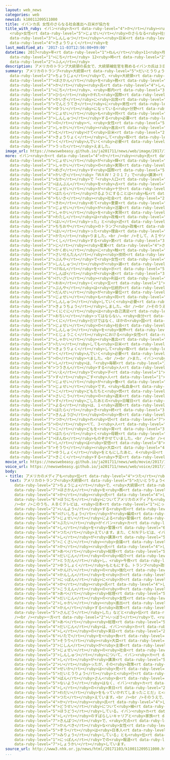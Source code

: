 ```yaml
---
layout: web_news
categories: web
newsid: k10011209511000
title: イバンカ氏 女性のさらなる社会進出へ日米が協力を
title_with_ruby: イバン<ruby>カ<rt data-ruby-level="4">か</rt></ruby><ruby>氏<rt data-ruby-level="4">し</rt></ruby>
  <ruby>女性<rt data-ruby-level="5">じょせい</rt></ruby>のさらなる<ruby>社会<rt data-ruby-level="2">しゃかい</rt></ruby><ruby>進出<rt
  data-ruby-level="3">しんしゅつ</rt></ruby>へ<ruby>日米<rt data-ruby-level="2">にちべい</rt></ruby>が<ruby>協力<rt
  data-ruby-level="4">きょうりょく</rt></ruby>を
last_modified_at: '2017-11-03T12:56:00+09:00'
datetime: 2017<ruby>年<rt data-ruby-level="1">ねん</rt></ruby>11<ruby>月<rt data-ruby-level="1">がつ</rt></ruby>03<ruby>日<rt
  data-ruby-level="1">にち</rt></ruby> 12<ruby>時<rt data-ruby-level="2">じ</rt></ruby>56<ruby>分<rt
  data-ruby-level="2">ふん</rt></ruby>
description: アメリカのトランプ大統領の長女で、大統領補佐官を務めるイバンカ氏は３日、都内で開かれた国際会議に出席し、「伝統的に男性が優位になっている分野に女性も同じレベルまで進出する必要がある」と述べ、女性の社会進出に向けて日米が協力して取り組んでいく必要があると訴えました。
summary: アメリカのトランプ<ruby>大統領<rt data-ruby-level="5">だいとうりょう</rt></ruby>の<ruby>長女<rt
  data-ruby-level="2">ちょうじょ</rt></ruby>で、<ruby>大統領<rt data-ruby-level="5">だいとうりょう</rt></ruby><ruby>補佐官<rt
  data-ruby-level="7">ほさかん</rt></ruby>を<ruby>務<rt data-ruby-level="5">つと</rt></ruby>めるイバン<ruby>カ<rt
  data-ruby-level="4">か</rt></ruby><ruby>氏<rt data-ruby-level="4">し</rt></ruby>は３<ruby>日<rt
  data-ruby-level="1">にち</rt></ruby>、<ruby>都内<rt data-ruby-level="3">とない</rt></ruby>で<ruby>開<rt
  data-ruby-level="3">ひら</rt></ruby>かれた<ruby>国際<rt data-ruby-level="5">こくさい</rt></ruby><ruby>会議<rt
  data-ruby-level="4">かいぎ</rt></ruby>に<ruby>出席<rt data-ruby-level="4">しゅっせき</rt></ruby>し、「<ruby>伝統的<rt
  data-ruby-level="5">でんとうてき</rt></ruby>に<ruby>男性<rt data-ruby-level="5">だんせい</rt></ruby>が<ruby>優位<rt
  data-ruby-level="6">ゆうい</rt></ruby>になっている<ruby>分野<rt data-ruby-level="2">ぶんや</rt></ruby>に<ruby>女性<rt
  data-ruby-level="5">じょせい</rt></ruby>も<ruby>同<rt data-ruby-level="2">おな</rt></ruby>じレベルまで<ruby>進出<rt
  data-ruby-level="3">しんしゅつ</rt></ruby>する<ruby>必要<rt data-ruby-level="4">ひつよう</rt></ruby>がある」と<ruby>述<rt
  data-ruby-level="5">の</rt></ruby>べ、<ruby>女性<rt data-ruby-level="5">じょせい</rt></ruby>の<ruby>社会<rt
  data-ruby-level="2">しゃかい</rt></ruby><ruby>進出<rt data-ruby-level="3">しんしゅつ</rt></ruby>に<ruby>向<rt
  data-ruby-level="3">む</rt></ruby>けて<ruby>日米<rt data-ruby-level="2">にちべい</rt></ruby>が<ruby>協力<rt
  data-ruby-level="4">きょうりょく</rt></ruby>して<ruby>取<rt data-ruby-level="3">と</rt></ruby>り<ruby>組<rt
  data-ruby-level="3">く</rt></ruby>んでいく<ruby>必要<rt data-ruby-level="4">ひつよう</rt></ruby>があると<ruby>訴<rt
  data-ruby-level="7">うった</rt></ruby>えました。
image_url: https://newswebeasy.github.io/ja201711/news/web/image/2017/11/03/K10011209511_1711031219_1711031220_01_03.jpg
more: イバン<ruby>カ<rt data-ruby-level="4">か</rt></ruby><ruby>氏<rt data-ruby-level="4">し</rt></ruby>は、<ruby>女性<rt
  data-ruby-level="5">じょせい</rt></ruby>が<ruby>輝<rt data-ruby-level="7">かがや</rt></ruby>く<ruby>社会<rt
  data-ruby-level="2">しゃかい</rt></ruby>の<ruby>実現<rt data-ruby-level="5">じつげん</rt></ruby>を<ruby>目指<rt
  data-ruby-level="3">めざ</rt></ruby>す<ruby>国際<rt data-ruby-level="5">こくさい</rt></ruby><ruby>会議<rt
  data-ruby-level="4">かいぎ</rt></ruby>「ＷＡＷ！２０１７」で<ruby>講演<rt data-ruby-level="5">こうえん</rt></ruby>し、この<ruby>中<rt
  data-ruby-level="1">なか</rt></ruby>で「<ruby>人口<rt data-ruby-level="1">じんこう</rt></ruby>の<ruby>半分<rt
  data-ruby-level="2">はんぶん</rt></ruby>を<ruby>占<rt data-ruby-level="7">し</rt></ruby>める<ruby>女性<rt
  data-ruby-level="5">じょせい</rt></ruby>が<ruby>十分<rt data-ruby-level="2">じゅうぶん</rt></ruby>に<ruby>働<rt
  data-ruby-level="4">はたら</rt></ruby>けるようにすることは<ruby>私<rt data-ruby-level="8">わたし</rt></ruby>たちの<ruby>地域<rt
  data-ruby-level="6">ちいき</rt></ruby><ruby>社会<rt data-ruby-level="2">しゃかい</rt></ruby>にとって<ruby>極<rt
  data-ruby-level="7">きわ</rt></ruby>めて<ruby>重要<rt data-ruby-level="4">じゅうよう</rt></ruby>なことだ。<ruby>女性<rt
  data-ruby-level="5">じょせい</rt></ruby>が<ruby>活躍<rt data-ruby-level="7">かつやく</rt></ruby>できる<ruby>社会<rt
  data-ruby-level="2">しゃかい</rt></ruby>を<ruby>実現<rt data-ruby-level="5">じつげん</rt></ruby>させるために、<ruby>私<rt
  data-ruby-level="8">わたし</rt></ruby>は<ruby>政権<rt data-ruby-level="6">せいけん</rt></ruby>に<ruby>入<rt
  data-ruby-level="1">はい</rt></ruby>った」と<ruby>述<rt data-ruby-level="5">の</rt></ruby>べ、<ruby>父親<rt
  data-ruby-level="2">ちちおや</rt></ruby>のトランプ<ruby>政権<rt data-ruby-level="6">せいけん</rt></ruby>に<ruby>入<rt
  data-ruby-level="1">はい</rt></ruby>った<ruby>理由<rt data-ruby-level="3">りゆう</rt></ruby>について<ruby>語<rt
  data-ruby-level="2">かた</rt></ruby>りました。<br /><br />そして、ＡＩやソーシャルメディアなどを<ruby>駆使<rt
  data-ruby-level="7">くし</rt></ruby>する<ruby>第<rt data-ruby-level="3">だい</rt></ruby>４<ruby>次<rt
  data-ruby-level="3">じ</rt></ruby><ruby>産業<rt data-ruby-level="4">さんぎょう</rt></ruby><ruby>革命<rt
  data-ruby-level="6">かくめい</rt></ruby>に<ruby>触<rt data-ruby-level="7">ふ</rt></ruby>れ、<ruby>最先端<rt
  data-ruby-level="7">さいせんたん</rt></ruby><ruby>技術<rt data-ruby-level="5">ぎじゅつ</rt></ruby>の<ruby>分野<rt
  data-ruby-level="2">ぶんや</rt></ruby>で<ruby>女性<rt data-ruby-level="5">じょせい</rt></ruby>の<ruby>進出<rt
  data-ruby-level="3">しんしゅつ</rt></ruby>が<ruby>遅<rt data-ruby-level="7">おく</rt></ruby>れていることに<ruby>懸念<rt
  data-ruby-level="7">けねん</rt></ruby>を<ruby>示<rt data-ruby-level="5">しめ</rt></ruby>し、「<ruby>進歩<rt
  data-ruby-level="3">しんぽ</rt></ruby>が<ruby>速<rt data-ruby-level="3">はや</rt></ruby>く、<ruby>経済<rt
  data-ruby-level="6">けいざい</rt></ruby><ruby>利益<rt data-ruby-level="5">りえき</rt></ruby>を<ruby>多<rt
  data-ruby-level="2">おお</rt></ruby>く<ruby>生<rt data-ruby-level="1">う</rt></ruby>みだす<ruby>分野<rt
  data-ruby-level="2">ぶんや</rt></ruby>は<ruby>伝統的<rt data-ruby-level="5">でんとうてき</rt></ruby>に<ruby>男性<rt
  data-ruby-level="5">だんせい</rt></ruby>が<ruby>優位<rt data-ruby-level="6">ゆうい</rt></ruby>になっているが、<ruby>女性<rt
  data-ruby-level="5">じょせい</rt></ruby>も<ruby>同<rt data-ruby-level="2">おな</rt></ruby>じレベルまで<ruby>進出<rt
  data-ruby-level="3">しんしゅつ</rt></ruby>していく<ruby>必要<rt data-ruby-level="4">ひつよう</rt></ruby>がある」と<ruby>強調<rt
  data-ruby-level="3">きょうちょう</rt></ruby>しました。<br /><br />そのうえで、「アメリカと<ruby>日本<rt data-ruby-level="1">にっぽん</rt></ruby>のような<ruby>国々<rt
  data-ruby-level="2">くにぐに</rt></ruby>は<ruby>自己満足<rt data-ruby-level="6">じこまんぞく</rt></ruby>に<ruby>陥<rt
  data-ruby-level="7">おちい</rt></ruby>ってはならない。<ruby>自分<rt data-ruby-level="2">じぶん</rt></ruby>たちの<ruby>国<rt
  data-ruby-level="2">くに</rt></ruby>だけではなく、ほかの<ruby>国<rt data-ruby-level="2">くに</rt></ruby>での<ruby>女性<rt
  data-ruby-level="5">じょせい</rt></ruby>の<ruby>社会<rt data-ruby-level="2">しゃかい</rt></ruby><ruby>進出<rt
  data-ruby-level="3">しんしゅつ</rt></ruby>を<ruby>後押<rt data-ruby-level="7">あとお</rt></ruby>ししていかなければならない」として、<ruby>途上国<rt
  data-ruby-level="7">とじょうこく</rt></ruby>における<ruby>女性<rt data-ruby-level="5">じょせい</rt></ruby>の<ruby>社会<rt
  data-ruby-level="2">しゃかい</rt></ruby><ruby>進出<rt data-ruby-level="3">しんしゅつ</rt></ruby>に<ruby>対<rt
  data-ruby-level="3">たい</rt></ruby>しても<ruby>日米<rt data-ruby-level="2">にちべい</rt></ruby>が<ruby>協力<rt
  data-ruby-level="4">きょうりょく</rt></ruby>して<ruby>取<rt data-ruby-level="3">と</rt></ruby>り<ruby>組<rt
  data-ruby-level="3">く</rt></ruby>んでいく<ruby>必要<rt data-ruby-level="4">ひつよう</rt></ruby>があると<ruby>述<rt
  data-ruby-level="5">の</rt></ruby>べました。<br /><br />また、イバン<ruby>カ<rt data-ruby-level="4">か</rt></ruby><ruby>氏<rt
  data-ruby-level="4">し</rt></ruby>は、「<ruby>毎朝<rt data-ruby-level="2">まいあさ</rt></ruby>、<ruby>通勤<rt
  data-ruby-level="6">つうきん</rt></ruby>する<ruby>人<rt data-ruby-level="1">ひと</rt></ruby>、<ruby>家<rt
  data-ruby-level="2">いえ</rt></ruby>で<ruby>子<rt data-ruby-level="1">こ</rt></ruby>どもと<ruby>過<rt
  data-ruby-level="5">す</rt></ruby>ごす<ruby>人<rt data-ruby-level="1">ひと</rt></ruby>、すべての<ruby>女性<rt
  data-ruby-level="5">じょせい</rt></ruby>が<ruby>働<rt data-ruby-level="4">はたら</rt></ruby>く<ruby>女性<rt
  data-ruby-level="5">じょせい</rt></ruby>です。<ruby>私自身<rt data-ruby-level="6">わたくしじしん</rt></ruby>、<ruby>子<rt
  data-ruby-level="1">こ</rt></ruby>どもたちと<ruby>慌<rt data-ruby-level="7">あわ</rt></ruby>ただしくも<ruby>最高<rt
  data-ruby-level="4">さいこう</rt></ruby>の<ruby>週末<rt data-ruby-level="4">しゅうまつ</rt></ruby>を<ruby>過<rt
  data-ruby-level="5">す</rt></ruby>ごしたあとの<ruby>日曜日<rt data-ruby-level="2">にちようび</rt></ruby>の<ruby>夜<rt
  data-ruby-level="2">よる</rt></ruby>は、１<ruby>週間<rt data-ruby-level="2">しゅうかん</rt></ruby><ruby>働<rt
  data-ruby-level="4">はたら</rt></ruby>き<ruby>終<rt data-ruby-level="3">お</rt></ruby>えた<ruby>金曜日<rt
  data-ruby-level="2">きんようび</rt></ruby>の<ruby>夜<rt data-ruby-level="2">よる</rt></ruby>よりもずっと<ruby>疲<rt
  data-ruby-level="7">つか</rt></ruby>れ<ruby>切<rt data-ruby-level="7">き</rt></ruby>っています」と<ruby>述<rt
  data-ruby-level="5">の</rt></ruby>べて、３<ruby>人<rt data-ruby-level="1">にん</rt></ruby>の<ruby>子<rt
  data-ruby-level="1">こ</rt></ruby>どもを<ruby>育<rt data-ruby-level="3">そだ</rt></ruby>てながら<ruby>働<rt
  data-ruby-level="4">はたら</rt></ruby>く<ruby>母親<rt data-ruby-level="2">ははおや</rt></ruby>としての<ruby>本音<rt
  data-ruby-level="1">ほんね</rt></ruby>ものぞかせていました。<br /><br />イバン<ruby>カ<rt data-ruby-level="4">か</rt></ruby><ruby>氏<rt
  data-ruby-level="4">し</rt></ruby>は<ruby>安倍<rt data-ruby-level="8">あべ</rt></ruby><ruby>総理<rt
  data-ruby-level="5">そうり</rt></ruby><ruby>大臣<rt data-ruby-level="4">だいじん</rt></ruby>と<ruby>夕食<rt
  data-ruby-level="2">ゆうしょく</rt></ruby>をともにしたあと、４<ruby>日<rt data-ruby-level="1">にち</rt></ruby>、<ruby>帰国<rt
  data-ruby-level="2">きこく</rt></ruby>する<ruby>予定<rt data-ruby-level="3">よてい</rt></ruby>です。
movie_url: https://newswebeasy.github.io/ja201711/news/web/movie/2017/11/03/k10011209511_201711031219_201711031220.mp4
voice_url: https://newswebeasy.github.io/ja201711/news/web/voice/2017/11/03/k10011209511_201711031219_201711031220.mp3
body:
- title: アメリカのメディアも<ruby>伝<rt data-ruby-level="4">つた</rt></ruby>える
  text: アメリカのトランプ<ruby>大統領<rt data-ruby-level="5">だいとうりょう</rt></ruby>の<ruby>長女<rt
    data-ruby-level="2">ちょうじょ</rt></ruby>で、<ruby>大統領<rt data-ruby-level="5">だいとうりょう</rt></ruby><ruby>補佐官<rt
    data-ruby-level="7">ほさかん</rt></ruby>を<ruby>務<rt data-ruby-level="5">つと</rt></ruby>めるイバン<ruby>カ<rt
    data-ruby-level="4">か</rt></ruby><ruby>氏<rt data-ruby-level="4">し</rt></ruby>の<ruby>訪日<rt
    data-ruby-level="6">ほうにち</rt></ruby>についてアメリカのメディアも<ruby>伝<rt data-ruby-level="4">つた</rt></ruby>えています。<br
    /><br />このうち、ＡＢＣテレビは、<ruby>日本<rt data-ruby-level="1">にっぽん</rt></ruby>のメディアを<ruby>引用<rt
    data-ruby-level="2">いんよう</rt></ruby>する<ruby>形<rt data-ruby-level="2">かたち</rt></ruby>で「<ruby>警視庁<rt
    data-ruby-level="6">けいしちょう</rt></ruby>が<ruby>編成<rt data-ruby-level="5">へんせい</rt></ruby>した<ruby>女性<rt
    data-ruby-level="5">じょせい</rt></ruby>による<ruby>警備<rt data-ruby-level="6">けいび</rt></ruby><ruby>部隊<rt
    data-ruby-level="4">ぶたい</rt></ruby>がイバン<ruby>カ<rt data-ruby-level="4">か</rt></ruby><ruby>氏<rt
    data-ruby-level="4">し</rt></ruby>を<ruby>警護<rt data-ruby-level="6">けいご</rt></ruby>している」と<ruby>伝<rt
    data-ruby-level="4">つた</rt></ruby>えています。また、ＣＮＮテレビは、イバン<ruby>カ<rt data-ruby-level="4">か</rt></ruby><ruby>氏<rt
    data-ruby-level="4">し</rt></ruby>が<ruby>講演<rt data-ruby-level="5">こうえん</rt></ruby>した<ruby>国際<rt
    data-ruby-level="5">こくさい</rt></ruby><ruby>会議<rt data-ruby-level="4">かいぎ</rt></ruby>について、「イバン<ruby>カ<rt
    data-ruby-level="4">か</rt></ruby><ruby>氏<rt data-ruby-level="4">し</rt></ruby>は、<ruby>安倍<rt
    data-ruby-level="8">あべ</rt></ruby><ruby>総理<rt data-ruby-level="5">そうり</rt></ruby><ruby>大臣<rt
    data-ruby-level="4">だいじん</rt></ruby>の<ruby>紹介<rt data-ruby-level="7">しょうかい</rt></ruby>で<ruby>登壇<rt
    data-ruby-level="7">とうだん</rt></ruby>し、<ruby>今夜<rt data-ruby-level="2">こんや</rt></ruby>、<ruby>夕食<rt
    data-ruby-level="2">ゆうしょく</rt></ruby>もともにする。トランプ<ruby>政権<rt data-ruby-level="6">せいけん</rt></ruby>との<ruby>関係<rt
    data-ruby-level="4">かんけい</rt></ruby>の<ruby>強化<rt data-ruby-level="3">きょうか</rt></ruby>に<ruby>関心<rt
    data-ruby-level="4">かんしん</rt></ruby>を<ruby>示<rt data-ruby-level="5">しめ</rt></ruby>している<ruby>日本<rt
    data-ruby-level="1">にっぽん</rt></ruby>に<ruby>対<rt data-ruby-level="3">たい</rt></ruby>し、イバン<ruby>カ<rt
    data-ruby-level="4">か</rt></ruby><ruby>氏<rt data-ruby-level="4">し</rt></ruby>は、<ruby>講演<rt
    data-ruby-level="5">こうえん</rt></ruby>の<ruby>中<rt data-ruby-level="1">なか</rt></ruby>で、<ruby>安倍<rt
    data-ruby-level="8">あべ</rt></ruby><ruby>総理<rt data-ruby-level="5">そうり</rt></ruby><ruby>大臣<rt
    data-ruby-level="4">だいじん</rt></ruby>の<ruby>女性<rt data-ruby-level="5">じょせい</rt></ruby>の<ruby>社会<rt
    data-ruby-level="2">しゃかい</rt></ruby><ruby>進出<rt data-ruby-level="3">しんしゅつ</rt></ruby>に<ruby>関<rt
    data-ruby-level="4">かん</rt></ruby>する<ruby>政策<rt data-ruby-level="6">せいさく</rt></ruby>をたたえ<ruby>賛同<rt
    data-ruby-level="5">さんどう</rt></ruby>した」などと<ruby>伝<rt data-ruby-level="4">つた</rt></ruby>えています。<br
    /><br /><ruby>一方<rt data-ruby-level="2">いっぽう</rt></ruby>で、<ruby>有力紙<rt data-ruby-level="3">ゆうりょくし</rt></ruby>、ワシントンポストは、「<ruby>安倍<rt
    data-ruby-level="8">あべ</rt></ruby><ruby>総理<rt data-ruby-level="5">そうり</rt></ruby><ruby>大臣<rt
    data-ruby-level="4">だいじん</rt></ruby>は、イバン<ruby>カ<rt data-ruby-level="4">か</rt></ruby><ruby>氏<rt
    data-ruby-level="4">し</rt></ruby>の<ruby>来日<rt data-ruby-level="2">らいにち</rt></ruby>で、２つの<ruby>痛手<rt
    data-ruby-level="6">いたで</rt></ruby>を<ruby>負<rt data-ruby-level="3">お</rt></ruby>った。１つは、<ruby>総理<rt
    data-ruby-level="5">そうり</rt></ruby><ruby>大臣<rt data-ruby-level="4">だいじん</rt></ruby><ruby>自身<rt
    data-ruby-level="3">じしん</rt></ruby>が<ruby>主導<rt data-ruby-level="5">しゅどう</rt></ruby>している<ruby>女性<rt
    data-ruby-level="5">じょせい</rt></ruby>の<ruby>社会<rt data-ruby-level="2">しゃかい</rt></ruby><ruby>進出<rt
    data-ruby-level="3">しんしゅつ</rt></ruby>について、イバン<ruby>カ<rt data-ruby-level="4">か</rt></ruby><ruby>氏<rt
    data-ruby-level="4">し</rt></ruby>が<ruby>講演<rt data-ruby-level="5">こうえん</rt></ruby>を<ruby>行<rt
    data-ruby-level="2">い</rt></ruby>ったが、その<ruby>政策<rt data-ruby-level="6">せいさく</rt></ruby>の<ruby>成果<rt
    data-ruby-level="4">せいか</rt></ruby>は<ruby>見<rt data-ruby-level="1">み</rt></ruby>えていないこと。また、まもなくトランプ<ruby>大統領<rt
    data-ruby-level="5">だいとうりょう</rt></ruby>と<ruby>行<rt data-ruby-level="2">おこな</rt></ruby>われるゴルフや<ruby>晩<rt
    data-ruby-level="6">ばん</rt></ruby>さん<ruby>会<rt data-ruby-level="6">かい</rt></ruby>にはこれといった<ruby>内容<rt
    data-ruby-level="5">ないよう</rt></ruby>はなく、イバン<ruby>カ<rt data-ruby-level="4">か</rt></ruby><ruby>氏<rt
    data-ruby-level="4">し</rt></ruby>の<ruby>来日<rt data-ruby-level="2">らいにち</rt></ruby>に<ruby>話題<rt
    data-ruby-level="3">わだい</rt></ruby>をもっていかれてしまったことだ」と<ruby>冷<rt data-ruby-level="4">ひ</rt></ruby>ややかに<ruby>伝<rt
    data-ruby-level="4">つた</rt></ruby>えています。<br /><br />そのうえで、「<ruby>日本<rt data-ruby-level="1">にっぽん</rt></ruby>のメディアは、イバン<ruby>カ<rt
    data-ruby-level="4">か</rt></ruby><ruby>氏<rt data-ruby-level="4">し</rt></ruby>の<ruby>動静<rt
    data-ruby-level="4">どうせい</rt></ruby>について<ruby>細<rt data-ruby-level="2">こま</rt></ruby>かく<ruby>報道<rt
    data-ruby-level="5">ほうどう</rt></ruby>している。イバン<ruby>カ<rt data-ruby-level="4">か</rt></ruby><ruby>氏<rt
    data-ruby-level="4">し</rt></ruby>のすばらしいキャリアと<ruby>家族<rt data-ruby-level="3">かぞく</rt></ruby>、そして、<ruby>金髪<rt
    data-ruby-level="7">きんぱつ</rt></ruby>で、<ruby>欠点<rt data-ruby-level="4">けってん</rt></ruby>のない“<ruby>完璧<rt
    data-ruby-level="7">かんぺき</rt></ruby>な<ruby>女性<rt data-ruby-level="5">じょせい</rt></ruby>”<ruby>像<rt
    data-ruby-level="5">ぞう</rt></ruby>は<ruby>日本人<rt data-ruby-level="1">にほんじん</rt></ruby>を<ruby>魅了<rt
    data-ruby-level="7">みりょう</rt></ruby>している」とも<ruby>伝<rt data-ruby-level="4">つた</rt></ruby>えていて、<ruby>日本<rt
    data-ruby-level="1">にっぽん</rt></ruby>での<ruby>報道<rt data-ruby-level="5">ほうどう</rt></ruby>ぶりも<ruby>紹介<rt
    data-ruby-level="7">しょうかい</rt></ruby>しています。
source_url: http://www3.nhk.or.jp/news/html/20171103/k10011209511000.html
...
```

